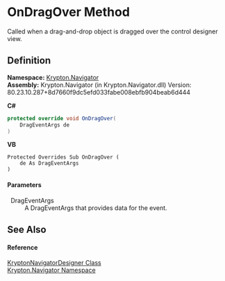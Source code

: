 # OnDragOver Method


Called when a drag-and-drop object is dragged over the control designer view.



## Definition
**Namespace:** <a href="a21ac074-d119-3dc6-bd1c-d3a12c0128bc.md">Krypton.Navigator</a>  
**Assembly:** Krypton.Navigator (in Krypton.Navigator.dll) Version: 80.23.10.287+8d7660f9dc5efd033fabe008ebfb904beab6d444

**C#**
``` C#
protected override void OnDragOver(
	DragEventArgs de
)
```
**VB**
``` VB
Protected Overrides Sub OnDragOver ( 
	de As DragEventArgs
)
```



#### Parameters
<dl><dt>  DragEventArgs</dt><dd>A DragEventArgs that provides data for the event.</dd></dl>

## See Also


#### Reference
<a href="b6d360d2-1f72-be86-7025-a1560a1afbb2.md">KryptonNavigatorDesigner Class</a>  
<a href="a21ac074-d119-3dc6-bd1c-d3a12c0128bc.md">Krypton.Navigator Namespace</a>  
